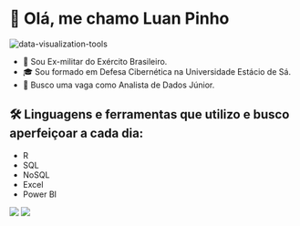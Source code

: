# 👋 Olá, me chamo Luan Pinho
![data-visualization-tools](https://github.com/luanrpinho/luanrpinho/assets/156137815/143e10c5-d1b4-4117-a4b5-7aa484687422)


- 🔰  Sou Ex-militar do Exército Brasileiro.
- 🎓 Sou formado em Defesa Cibernética na Universidade Estácio de Sá.
- 👀 Busco uma vaga como Analista de Dados Júnior.

## 🛠️ Linguagens e ferramentas que utilizo e busco aperfeiçoar a cada dia:
- R
- SQL
- NoSQL
- Excel
- Power BI


<div>
<a href = "luanrpinho@gmail.com"><img loading="lazy" src="https://img.shields.io/badge/Gmail-D14836?style=for-the-badge&logo=gmail&logoColor=white" target="_blank"></a>
<a href="https://www.linkedin.com/in/luanrpinho" target="_blank"><img loading="lazy" src="https://img.shields.io/badge/-LinkedIn-%230077B5?style=for-the-badge&logo=linkedin&logoColor=white" target="_blank"></a>
</div>

<!---
luanrpinho/luanrpinho is a ✨ special ✨ repository because its `README.md` (this file) appears on your GitHub profile.
You can click the Preview link to take a look at your changes.
--->
